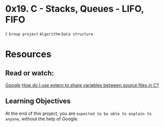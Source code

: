 # 0x19. C - Stacks, Queues - LIFO, FIFO

`C` `Group project` `Algorithm` `Data structure`

# Resources
## Read or watch:

[Google](https://alx-intranet.hbtn.io/rltoken/tn1X658KGumYYq_szFJI5w)
[How do I use extern to share variables between source files in C?](https://alx-intranet.hbtn.io/rltoken/0KVWTdE8xXy__jUfBfakCw)

## Learning Objectives
At the end of this project, you are `expected to be able to explain to anyone`, without the help of Google:




